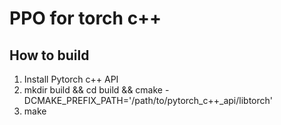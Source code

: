 # PPO for torch c++

## How to build

1. Install Pytorch c++ API
2. mkdir build && cd build && cmake -DCMAKE_PREFIX_PATH='/path/to/pytorch_c++_api/libtorch'
3. make